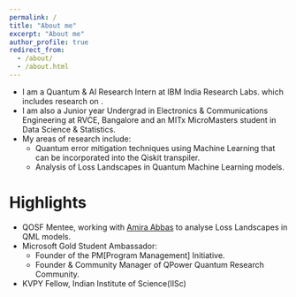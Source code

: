 ```yaml
---
permalink: /
title: "About me"
excerpt: "About me"
author_profile: true
redirect_from: 
  - /about/
  - /about.html
---
```



- I am a Quantum & AI Research Intern at IBM India Research Labs. which includes research on . 
- I am also a Junior year Undergrad in Electronics & Communications Engineering at RVCE, Bangalore and an MITx MicroMasters student in Data Science & Statistics.
- My areas of research include:
  - Quantum error mitigation techniques using Machine Learning that can be incorporated into the Qiskit transpiler.
  - Analysis of Loss Landscapes in Quantum Machine Learning models.

# Highlights

- QOSF Mentee, working with [Amira Abbas](https://www.linkedin.com/in/amira-abbas/) to analyse Loss Landscapes in QML models.
- Microsoft Gold Student Ambassador:
  - Founder of the PM[Program Management] Initiative.
  - Founder & Community Manager of QPower Quantum Research Community.
- KVPY Fellow, Indian Institute of Science(IISc)
